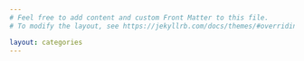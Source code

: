 ```yaml
---
# Feel free to add content and custom Front Matter to this file.
# To modify the layout, see https://jekyllrb.com/docs/themes/#overriding-theme-defaults

layout: categories
---
```

